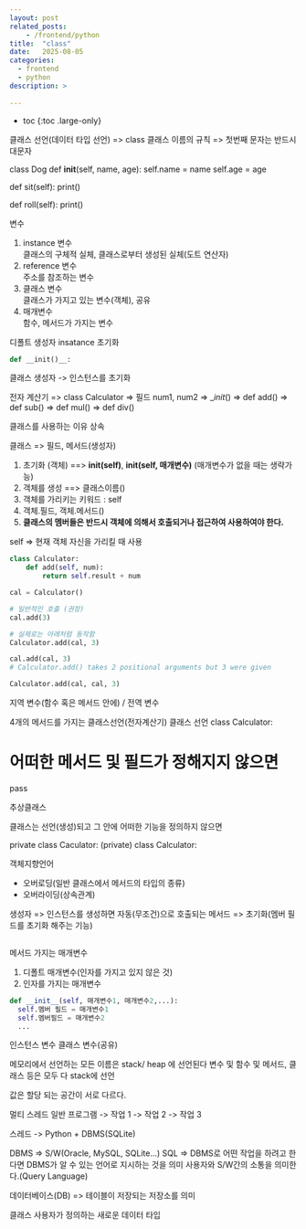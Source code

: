 ```yaml
---
layout: post
related_posts:
    - /frontend/python
title:  "class"
date:   2025-08-05
categories:
  - frontend
  - python
description: >
  
---
```

* toc
{:toc .large-only}

클래스 선언(데이터 타입 선언) => class
클래스 이름의 규칙 => 첫번째 문자는 반드시 대문자

class Dog
  def __init__(self, name, age):
    self.name = name
    self.age = age

  def sit(self):
    print()

  def roll(self):
    print()

변수 
1. instance 변수    
클래스의 구체적 실체, 클래스로부터 생성된 실체(도트 연산자)
2. reference 변수   
주소를 참조하는 변수
3. 클래스 변수    
클래스가 가지고 있는 변수(객체), 공유
1. 매개변수   
함수, 메서드가 가지는 변수

디폴트 생성자
insatance 초기화
```python
def __init()__:

```

클래스
생성자 -> 인스턴스를 초기화

전자 계산기 
=> class Calculator
=> 필드 num1, num2
=> __init_()
=> def add()
=> def sub()
=> def mul()
=> def div()

클래스를 사용하는 이유
상속

클래스 => 필드, 메서드(생성자)
1. 초기화 (객체) ==> __init(self)__, __init(self, 매개변수)__ (매개변수가 없을 때는 생략가능)
2. 객체를 생성 ==> 클래스이름()
3. 객체를 가리키는 키워드 : self
4. 객체.필드, 객체.메서드()
5. **클래스의 멤버들은 반드시 객체에 의해서 호출되거나 접근하여 사용하여야 한다.**

self => 현재 객체 자신을 가리킬 때 사용



```python
class Calculator:
    def add(self, num):
        return self.result + num

cal = Calculator()

# 일반적인 호출 (권장)
cal.add(3)

# 실제로는 아래처럼 동작함
Calculator.add(cal, 3)

cal.add(cal, 3)
# Calculator.add() takes 2 positional arguments but 3 were given

Calculator.add(cal, cal, 3)
```

지역 변수(함수 혹은 메서드 안에) / 전역 변수

4개의 메서드를 가지는 클래스선언(전자계산기)
클래스 선언
  class Calculator:
   # 어떠한 메서드 및 필드가 정해지지 않으면
   pass

추상클래스

클래스는 선언(생성)되고 그 안에 어떠한 기능을 정의하지 않으면

private class Caculator:
(private) class Calculator:

객체지향언어
- 오버로딩(일반 클래스에서 메서드의 타입의 종류)
- 오버라이딩(상속관계)

생성자 
=> 인스턴스를 생성하면 자동(무조건)으로 호출되는 메서드
=> 초기화(멤버 필드를 초기화 해주는 기능)

```python

```

메서드 가지는 매개변수
1. 디폴트 매개변수(인자를 가지고 있지 않은 것)
2. 인자를 가지는 매개변수
```python
def __init__(self, 매개변수1, 매개변수2,...):
  self.멤버 필드 = 매개변수1
  self.멤버필드 = 매개변수2
  ...
```

인스턴스 변수
클래스 변수(공유)

메모리에서 선언하는 모든 이름은
stack/ heap 에 선언된다
변수 및 함수 및 메서드, 클래스 등은 모두 다 stack에 선언

값은 할당 되는 공간이 서로 다르다.

멀티 스레드
일반 프로그램 -> 작업 1 -> 작업 2 -> 작업 3

스레드 ->
Python + DBMS(SQLite)

DBMS => S/W(Oracle, MySQL, SQLite...)
SQL => DBMS로 어떤 작업을 하려고 한다면 DBMS가 알 수 있는 언어로 지시하는 것을 의미
사용자와 S/W간의 소통을 의미한다.(Query Language)

데이터베이스(DB) => 테이블이 저장되는 저장소를 의미

클래스 
사용자가 정의하는 새로운 데이터 타입